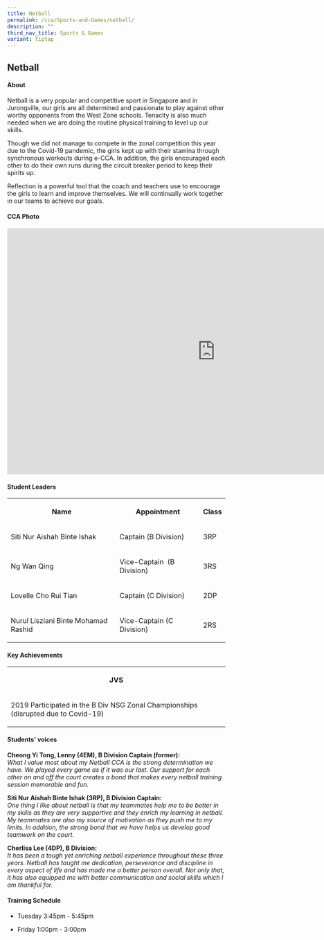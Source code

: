 ```yaml
---
title: Netball
permalink: /cca/Sports-and-Games/netball/
description: ""
third_nav_title: Sports & Games
variant: tiptap
---
```

<h2>Netball</h2><h4>About</h4><p>Netball is a very popular and competitive sport in Singapore and in Jurongville, our girls are all determined and passionate to play against other worthy opponents from the West Zone schools. Tenacity is also much needed when we are doing the routine physical training to level up our skills.</p><p>Though we did not manage to compete in the zonal competition this year due to the Covid-19 pandemic, the girls kept up with their stamina through synchronous workouts during e-CCA. In addition, the girls encouraged each other to do their own runs during the circuit breaker period to keep their spirits up.</p><p>Reflection is a powerful tool that the coach and teachers use to encourage the girls to learn and improve themselves. We will continually work together in our teams to achieve our goals.</p><h4>CCA Photo</h4><div class="iframe-wrapper"><iframe height="569" width="960" allowfullscreen="true" frameborder="0" src="https://docs.google.com/presentation/d/e/2PACX-1vSy2QY5EYzWwwA7SFK1ngKUwXs7rx-tMu_EmdeBIUX6kSN5Qw7UM3xMwoKdNxwq5hegG18pzy2Q8etG/embed?start=true&amp;loop=true&amp;delayms=5000"></iframe></div><h4>Student Leaders</h4><table><tbody><tr><th rowspan="1" colspan="1"><p>Name</p></th><th rowspan="1" colspan="1"><p>Appointment</p></th><th rowspan="1" colspan="1"><p>Class</p></th></tr><tr><td rowspan="1" colspan="1"><p>Siti Nur Aishah Binte Ishak</p></td><td rowspan="1" colspan="1"><p>Captain (B Division)</p></td><td rowspan="1" colspan="1"><p>3RP</p></td></tr><tr><td rowspan="1" colspan="1"><p>Ng Wan Qing</p></td><td rowspan="1" colspan="1"><p>Vice-Captain&nbsp; (B Division)</p></td><td rowspan="1" colspan="1"><p>3RS</p></td></tr><tr><td rowspan="1" colspan="1"><p>Lovelle Cho Rui Tian</p></td><td rowspan="1" colspan="1"><p>Captain (C Division)</p></td><td rowspan="1" colspan="1"><p>2DP</p></td></tr><tr><td rowspan="1" colspan="1"><p>Nurul Lisziani Binte Mohamad Rashid</p></td><td rowspan="1" colspan="1"><p>Vice-Captain (C Division)</p></td><td rowspan="1" colspan="1"><p>2RS</p></td></tr></tbody></table><h4>Key Achievements</h4><table><tbody><tr><th rowspan="1" colspan="1"><p>JVS</p></th></tr><tr><td rowspan="1" colspan="1"><p>2019 Participated in the B Div NSG Zonal Championships (disrupted due to Covid-19)</p></td></tr></tbody></table><h4>Students' voices</h4><p><strong>Cheong Yi Tong, Lenny (4EM), B Division Captain (former):</strong>&nbsp;<br><em>What I value most about my Netball CCA is the strong determination we have. We played every game as if it was our last. Our support for each other on and off the court creates a bond that makes every netball training session memorable and fun.</em></p><p><strong>Siti Nur Aishah Binte Ishak (3RP), B Division Captain:</strong><br><em>One thing I like about netball is that my teammates help me to be better in my skills as they are very supportive and they enrich my learning in netball. My teammates are also my source of motivation as they push me to my limits. In addition, the strong bond that we have helps us develop good teamwork on the court.</em></p><p><strong>Cherlisa Lee (4DP), B Division:</strong><br><em>It has been a tough yet enriching netball experience throughout these three years. Netball has taught me dedication, perseverance and discipline in every aspect of life and has made me a better person overall. Not only that, it has also equipped me with better communication and social skills which I am thankful for.</em>&nbsp;</p><h4>Training Schedule</h4><ul data-tight="true" class="tight"><li><p>Tuesday 3:45pm - 5:45pm<br></p></li><li><p>Friday 1:00pm - 3:00pm</p></li></ul><p></p>